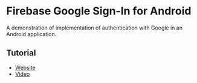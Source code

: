 # Firebase Google Sign-In for Android

A demonstration of implementation of authentication with Google in an Android application.

## Tutorial

* [Website](https://alvarez.tech/tutorials/firebase-login-google-android/)
* [Video](https://www.youtube.com/watch?v=O3aemJ9eAAA)
